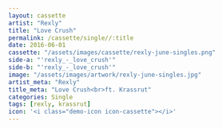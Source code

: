 ```yaml
---
layout: cassette
artist: "Rexly"
title: "Love Crush"
permalink: /cassette/single//:title
date: 2016-06-01
cassette: "/assets/images/cassette/rexly-june-singles.png"
side-a: "'rexly_-_love_crush'"
side-b: "'rexly_-_love_crush'"
image: "/assets/images/artwork/rexly-june-singles.jpg"
artist_meta: "Rexly"
title_meta: "Love Crush<br>ft. Krassrut"
categories: Single
tags: [rexly, krassrut]
icon: '<i class="demo-icon icon-cassette"></i>'
---
```

